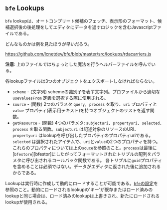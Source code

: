 `bfe` Lookups
----------------

`bfe` lookupは、オートコンプリート候補のフェッチ、表示形のフォーマット、候補選択後の後処理をしてエディタにデータを返すロジックを含むJavascriptファイルである。

どんなものかは例を見たほうが早いだろう。 

https://github.com/lcnetdev/bfe/blob/master/src/lookups/rdacarriers.js

**注意**: 上のファイルではちょっとした魔法を行うヘルパーファイルを呼んでいる。

各lookupファイルは3つのオブジェクトをエクスポートしなければならない。

* `scheme` - (文字列) schemeの識別子を表す文字列。プロファイルから適切な `useValuesFrom` 定義を選択する際に使用される。
* `source` - (関数) 2つのパラメタ `query, process` を取り、`uri` プロパティと `value` プロパティ(表示用テキスト)を持つオブジェクトのリストを返す関数。
* `getResource` - (関数) 4つのパラメタ: `subjecturi, propertyuri, selected, process` を取る関数。`subjecturi` は記述対象のリソースのURI、`propertyuri` はlookupを呼び出したプロパティのプロパティuriである。`selected` は選択されたアイテムで、`uri`と`value`の2つのプロパティを持つ。これらのプロパティについては上の`souce`を参照のこと。`process`は最後に[`bfestore`][bfestor]にしたがってフォーマットされたトリプルの配列をパラメタに呼び出されるコールバック関数である。
各トリプルに`guid`プロパティを含めることは必須ではない。データがエディタに返された後に追加されるからである。

Lookupは実行時に作成して動的にロードすることが可能である。[`bfe`の設定][configuring-bfe]を参照のこと。動的にロードされるlookupの'キー'が既存またはロード済みのlookupと同じ場合は、ロード済みのlookupは上書きされ、新たにロードされるlookupが使用される。

<!-- section links -->

[bfestore]: https://github.com/zuki/bfe/blob/master/docs/bfe-api.md#bfestore
[configuring-bfe]: https://github.com/zuki/bfe/blob/master/docs/bfe-api.md#configuring-bfe
